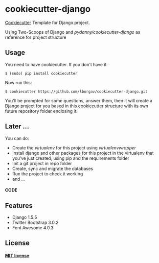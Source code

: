 # cookiecutter-django

[Cookiecutter](https://github.com/audreyr/cookiecutter) Template for Django project.

Using Two-Scoops of Django and _pydanny/cookiecutter-django_ as reference for project structure


## Usage

You need to have cookiecutter. If you don't have it:

	$ (sudo) pip install cookiecutter

Now run this:

	$ cookiecutter https://github.com/lborgav/cookiecutter-django.git

You'll be prompted for some questions, answer them, then it will create a Django project for you based in this cookiecutter structure with its own future repository folder enclosing it.

## Later ...

You can do:

* Create the _virtualenv_ for this project using _virtualenvwrapper_
* Install django and other packages for this project in the virtualenv that you've just created, using pip and the requirements folder
* Init a git project in repo folder
* Create, sync and migrate the databases
* Run the project to check it working
* and ... 
#### CODE

## Features

* Django 1.5.5
* Twitter Bootstrap 3.0.2
* Font Awesome 4.0.3


## License

#### [MIT license](http://opensource.org/licenses/MIT)


